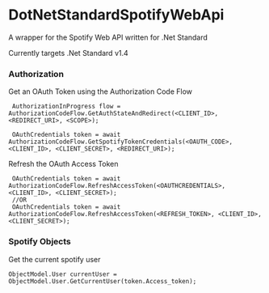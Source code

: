 DotNetStandardSpotifyWebApi
===

A wrapper for the Spotify Web API written for .Net Standard

Currently targets .Net Standard v1.4

### Authorization
Get an OAuth Token using the Authorization Code Flow
```
 AuthorizationInProgress flow = AuthorizationCodeFlow.GetAuthStateAndRedirect(<CLIENT_ID>, <REDIRECT_URI>, <SCOPE>);

 OAuthCredentials token = await AuthorizationCodeFlow.GetSpotifyTokenCredentials(<OAUTH_CODE>, <CLIENT_ID>, <CLIENT_SECRET>, <REDIRECT_URI>);
```

Refresh the OAuth Access Token
```
 OAuthCredentials token = await AuthorizationCodeFlow.RefreshAccessToken(<OAUTHCREDENTIALS>, <CLIENT_ID>, <CLIENT_SECRET>);
 //OR
 OAuthCredentials token = await AuthorizationCodeFlow.RefreshAccessToken(<REFRESH_TOKEN>, <CLIENT_ID>, <CLIENT_SECRET>);
```

### Spotify Objects
Get the current spotify user
```
ObjectModel.User currentUser = ObjectModel.User.GetCurrentUser(token.Access_token);
```


